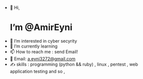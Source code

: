 - 👋 Hi,<h1> I’m @AmirEyni </h1>
- 👀 I’m interested in cyber secyrity
- 🌱 I’m currently learning 
- 📫 How to reach me : send Email!
- 🤝 Email: a.eyni3272@gmail.com 
- ✍️ skills : programming (python && ruby) , linux , pentest , web application testing and so ,

<!---
 is a ✨ special ✨ repository because its `README.md` (this file) appears on your GitHub profile.
You can click the Preview link to take a look at your changes.
--->
